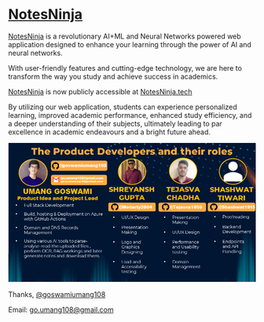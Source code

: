 # [NotesNinja](http://notesninja.tech)

[NotesNinja](http://notesninja.tech) is a revolutionary AI+ML and Neural Networks powered web application designed to
enhance your learning through the power of Al and neural networks.

With user-friendly features and cutting-edge technology, we are here to transform the way you study and achieve success
in academics.

[NotesNinja](http://notesninja.tech) is now publicly accessible at [NotesNinja.tech](http://notesninja.tech)

By utilizing our web application, students can experience personalized learning, improved academic performance, enhanced
study efficiency, and a deeper understanding of their subjects, ultimately leading to par excellence in academic
endeavours and a bright future ahead.

![KnowTheCreatorsImg.png](/static/images/KnowTheCreatorsImg.png)

Thanks,
[@goswamiumang108](https://github.com/goswamiumang108/)

Email: [go.umang108@gmail.com](mailto:go.umang108@gmail.com)
